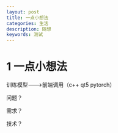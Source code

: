 ```yaml
---
layout: post
title: 一点小想法
categories: 生活
description: 随想
keywords: 测试
---
```


<head>
    <script src="https://cdn.mathjax.org/mathjax/latest/MathJax.js?config=TeX-AMS-MML_HTMLorMML" type="text/javascript"></script>
    <script type="text/x-mathjax-config">
        MathJax.Hub.Config({
            tex2jax: {
            skipTags: ['script', 'noscript', 'style', 'textarea', 'pre'],
            inlineMath: [['$','$']]
            }
        });
    </script>
</head>




#  1 一点小想法

训练模型--->前端调用（c++ qt5  pytorch）

问题？

需求？

技术？

